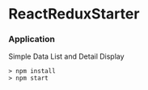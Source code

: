 # ReactReduxStarter


### Application

Simple Data List and Detail Display

```
> npm install
> npm start
```
